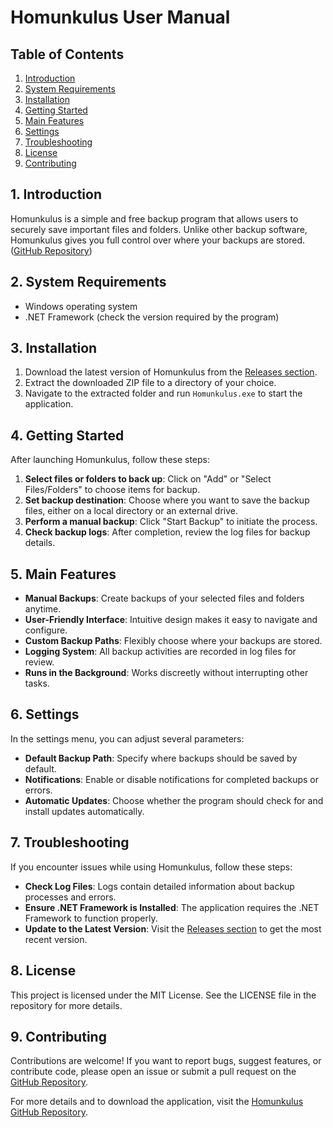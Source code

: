 # Homunkulus User Manual

## Table of Contents

1. [Introduction](#introduction)
2. [System Requirements](#system-requirements)
3. [Installation](#installation)
4. [Getting Started](#getting-started)
5. [Main Features](#main-features)
6. [Settings](#settings)
7. [Troubleshooting](#troubleshooting)
8. [License](#license)
9. [Contributing](#contributing)

## 1. Introduction

Homunkulus is a simple and free backup program that allows users to securely save important files and folders. Unlike other backup software, Homunkulus gives you full control over where your backups are stored. ([GitHub Repository](https://github.com/SexyJackXy/Homunkulus))

## 2. System Requirements

- Windows operating system
- .NET Framework (check the version required by the program)

## 3. Installation

1. Download the latest version of Homunkulus from the [Releases section](https://github.com/SexyJackXy/Homunkulus/releases).
2. Extract the downloaded ZIP file to a directory of your choice.
3. Navigate to the extracted folder and run `Homunkulus.exe` to start the application.

## 4. Getting Started

After launching Homunkulus, follow these steps:

1. **Select files or folders to back up**: Click on "Add" or "Select Files/Folders" to choose items for backup.
2. **Set backup destination**: Choose where you want to save the backup files, either on a local directory or an external drive.
3. **Perform a manual backup**: Click "Start Backup" to initiate the process.
4. **Check backup logs**: After completion, review the log files for backup details.

## 5. Main Features

- **Manual Backups**: Create backups of your selected files and folders anytime.
- **User-Friendly Interface**: Intuitive design makes it easy to navigate and configure.
- **Custom Backup Paths**: Flexibly choose where your backups are stored.
- **Logging System**: All backup activities are recorded in log files for review.
- **Runs in the Background**: Works discreetly without interrupting other tasks.

## 6. Settings

In the settings menu, you can adjust several parameters:

- **Default Backup Path**: Specify where backups should be saved by default.
- **Notifications**: Enable or disable notifications for completed backups or errors.
- **Automatic Updates**: Choose whether the program should check for and install updates automatically.

## 7. Troubleshooting

If you encounter issues while using Homunkulus, follow these steps:

- **Check Log Files**: Logs contain detailed information about backup processes and errors.
- **Ensure .NET Framework is Installed**: The application requires the .NET Framework to function properly.
- **Update to the Latest Version**: Visit the [Releases section](https://github.com/SexyJackXy/Homunkulus/releases) to get the most recent version.

## 8. License

This project is licensed under the MIT License. See the LICENSE file in the repository for more details.

## 9. Contributing

Contributions are welcome! If you want to report bugs, suggest features, or contribute code, please open an issue or submit a pull request on the [GitHub Repository](https://github.com/SexyJackXy/Homunkulus).

For more details and to download the application, visit the [Homunkulus GitHub Repository](https://github.com/SexyJackXy/Homunkulus).

